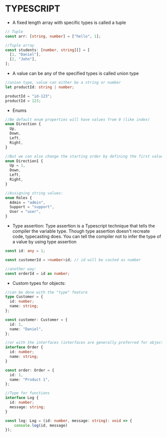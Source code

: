 # TYPESCRIPT

- A fixed length array with specific types is called a tuple

```typescript
// Tuple
const arr: [string, number] = ["hello", 1];

//Tuple array
const students: [number, string][] = [
  [1, "Daniel"],
  [2, "John"],
];
```

- A value can be any of the specified types is called union type

```typescript
//union type, value can either be a string or number
let productId: string | number;

productId = "id-123";
productId = 123;
```

- Enums

```typescript
//Be default enum properties will have values from 0 (like index)
enum Direction {
  Up,
  Down,
  Left,
  Right,
}

//But we can also change the starting order by defining the first value:
enum Direction1 {
  Up = 1,
  Down,
  Left,
  Right,
}

//Assigning string values:
enum Roles {
  Admin = "admin",
  Support = "support",
  User = "user",
}
```

- Type assertion: Type assertion is a Typescript technique that tells the compiler the variable type. Though type assertion doesn't recreate code, typecasting does. You can tell the compiler not to infer the type of a value by using type assertion

```typescript
const id: any = 1;

const customerId = <number>id; // id will be casted as number

//another way:
const orderId = id as number;
```

- Custom types for objects:

```typescript
//can be done with the "type" feature
type Customer = {
  id: number;
  name: string;
};

const customer: Customer = {
  id: 1,
  name: "Daniel",
};

//or with the interfaces (interfaces are generally preferred for object/function types)
interface Order {
  id: number;
  name: string;
}

const order: Order = {
  id: 1,
  name: "Product 1",
};

//Type for functions
interface Log {
  id: number;
  message: string;
}

const log: Log = (id: number, message: string): void => {
    console.log(id, message)
});
```
